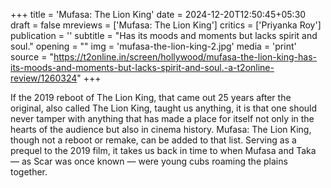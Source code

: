 +++
title = 'Mufasa: The Lion King'
date = 2024-12-20T12:50:45+05:30
draft = false
mreviews = ['Mufasa: The Lion King']
critics = ['Priyanka Roy']
publication = ''
subtitle = "Has its moods and moments but lacks spirit and soul."
opening = ""
img = 'mufasa-the-lion-king-2.jpg'
media = 'print'
source = "https://t2online.in/screen/hollywood/mufasa-the-lion-king-has-its-moods-and-moments-but-lacks-spirit-and-soul.-a-t2online-review/1260324"
+++

If the 2019 reboot of The Lion King, that came out 25 years after the original, also called The Lion King, taught us anything, it is that one should never tamper with anything that has made a place for itself not only in the hearts of the audience but also in cinema history. Mufasa: The Lion King, though not a reboot or remake, can be added to that list. Serving as a prequel to the 2019 film, it takes us back in time to when Mufasa and Taka — as Scar was once known — were young cubs roaming the plains together.
